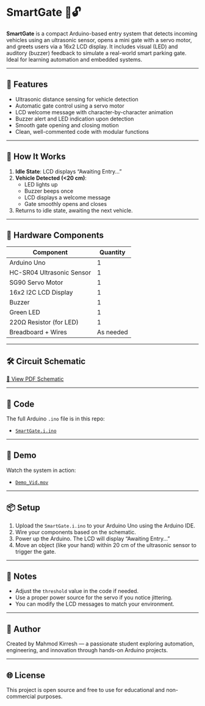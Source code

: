 
# SmartGate 🚗🔓

**SmartGate** is a compact Arduino-based entry system that detects incoming vehicles using an ultrasonic sensor, opens a mini gate with a servo motor, and greets users via a 16x2 LCD display. It includes visual (LED) and auditory (buzzer) feedback to simulate a real-world smart parking gate. Ideal for learning automation and embedded systems.

---

## 🎯 Features
- Ultrasonic distance sensing for vehicle detection
- Automatic gate control using a servo motor
- LCD welcome message with character-by-character animation
- Buzzer alert and LED indication upon detection
- Smooth gate opening and closing motion
- Clean, well-commented code with modular functions

---

## 🧠 How It Works
1. **Idle State**: LCD displays “Awaiting Entry...”
2. **Vehicle Detected (<20 cm)**:
   - LED lights up
   - Buzzer beeps once
   - LCD displays a welcome message
   - Gate smoothly opens and closes
3. Returns to idle state, awaiting the next vehicle.

---

## 🧩 Hardware Components
| Component           | Quantity |
|---------------------|----------|
| Arduino Uno         | 1        |
| HC-SR04 Ultrasonic Sensor | 1  |
| SG90 Servo Motor    | 1        |
| 16x2 I2C LCD Display| 1        |
| Buzzer              | 1        |
| Green LED           | 1        |
| 220Ω Resistor (for LED) | 1   |
| Breadboard + Wires  | As needed |

---

## 🛠️ Circuit Schematic
[📄 View PDF Schematic](SmartGate_Schematic.pdf)

---

## 💾 Code
The full Arduino `.ino` file is in this repo:
- [`SmartGate.i.ino`](SmartGate.i.ino)

---

## 🎥 Demo
Watch the system in action:
- [`Demo_Vid.mov`](Demo_Vid.mov)

---

## 📦 Setup
1. Upload the `SmartGate.i.ino` to your Arduino Uno using the Arduino IDE.
2. Wire your components based on the schematic.
3. Power up the Arduino. The LCD will display “Awaiting Entry...”
4. Move an object (like your hand) within 20 cm of the ultrasonic sensor to trigger the gate.

---

## 📌 Notes
- Adjust the `threshold` value in the code if needed.
- Use a proper power source for the servo if you notice jittering.
- You can modify the LCD messages to match your environment.

---

## 🤖 Author
Created by Mahmod Kirresh — a passionate student exploring automation, engineering, and innovation through hands-on Arduino projects.

---

## 🌐 License
This project is open source and free to use for educational and non-commercial purposes.


